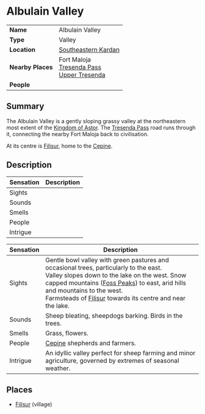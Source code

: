 # Albulain Valley

|||
| --- | --- |
| **Name** | Albulain Valley | place.4
| **Type** | Valley |
| **Location** | [Southeastern Kardan](../../regions/southeastern-kardan.md) |
| **Nearby Places** | Fort Maloja<br>[Tresenda Pass](../../roads/tresenda-pass.md)<br>[Upper Tresenda](upper-tresenda.md) |
| **People** | |

## Summary

The Albulain Valley is a gently sloping grassy valley at the northeastern most extent of the [Kingdom of Astor](../../../civilisations/kingdom-of-astor/kingdom-of-astor.md). The [Tresenda Pass](../../roads/tresenda-pass.md) road runs through it, connecting the nearby Fort Maloja back to civilisation.

At its centre is [Filisur](../../settlements/villages/filisur.md), home to the [Cepine](../../../lineages/cepine.md).

## Description

| Sensation | Description |
| ---- | --- |
| Sights | |
| Sounds | |
| Smells | |
| People | |
| Intrigue | |

| Sensation | Description |
| ---- | --- |
| Sights | Gentle bowl valley with green pastures and occasional trees, particularly to the east.<br>Valley slopes down to the lake on the west. Snow capped mountains ([Foss Peaks](../mountains/foss-peaks.md)) to east, arid hills and mountains to the west.<br>Farmsteads of [Filisur](../../settlements/villages/filisur.md) towards its centre and near the lake. |
| Sounds | Sheep bleating, sheepdogs barking. Birds in the trees. |
| Smells | Grass, flowers. |
| People | [Cepine](../../../lineages/cepine.md) shepherds and farmers. |
| Intrigue | An idyllic valley perfect for sheep farming and minor agriculture, governed by extremes of seasonal weather. |

## Places

- [Filisur](../../settlements/villages/filisur.md) (village)
